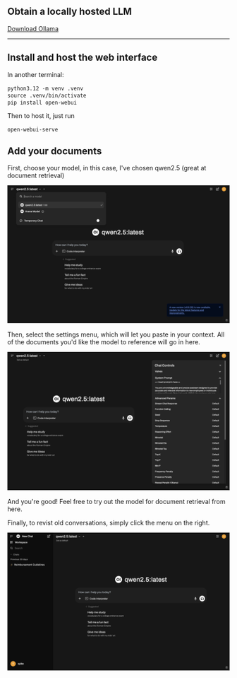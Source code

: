 ## Obtain a locally hosted LLM

[Download Ollama](https://ollama.com/download)

---

## Install and host the web interface


In another terminal:
```
python3.12 -m venv .venv
source .venv/bin/activate
pip install open-webui
```

Then to host it, just run
```
open-webui-serve
```

## Add your documents


First, choose your model, in this case, I've chosen qwen2.5 (great at document retrieval)

![model-select](assets/model_select.png)

Then, select the settings menu, which will let you paste in your context. All of the documents you'd like the model to reference will go in here.

![prompt](assets/prompting.png)

And you're good! Feel free to try out the model for document retrieval from here.

Finally, to revist old conversations, simply click the menu on the right.

![conversation-manager](assets/conversation_manager.png)
